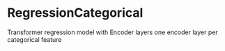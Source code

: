 # RegressionCategorical

Transformer regression model with Encoder layers one encoder layer per categorical feature
